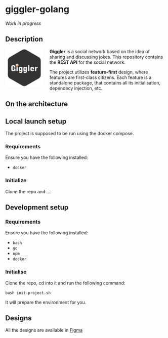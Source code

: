 # giggler-golang

_Work in progress_

## Description

<img src="external/designs/svg/logo.svg" width="120" align="left" style="margin-right: 20px">

**Giggler** is a social network based on the idea of sharing and discussing jokes. This repository contains the **REST API** for the social network.

The project utilizes **feature-first** design, where features are first-class citizens. Each feature is a standalone package, that contains all its initialisation, dependecy injection, etc.

## On the architecture

## Local launch setup

The project is supposed to be run using the docker compose.

### Requirements

Ensure you have the following installed:

- `docker`

### Initialize

Clone the repo and ....

## Development setup

### Requirements

Ensure you have the following installed:

- `bash`
- `go`
- `npm`
- `docker`

### Initialise

Clone the repo, cd into it and run the following command:

```
bash init-project.sh
```

It will prepare the environment for you.

## Designs

All the designs are available in [Figma](https://www.figma.com/design/sdu0PTLD3NOxOLNNI1S23f/)
